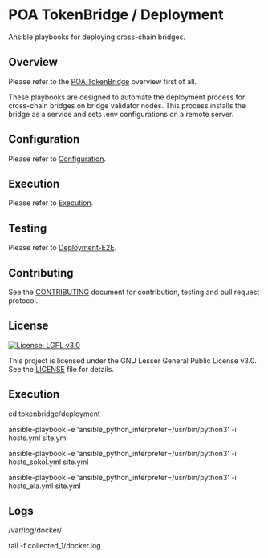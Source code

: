 # POA TokenBridge / Deployment
Ansible playbooks for deploying cross-chain bridges.

## Overview
Please refer to the [POA TokenBridge](../README.md) overview first of all.

These playbooks are designed to automate the deployment process for cross-chain bridges on bridge validator nodes. This process installs the bridge as a service and sets .env configurations on a remote server.

## Configuration

Please refer to [Configuration](./CONFIGURATION.md).

## Execution

Please refer to [Execution](./EXECUTION.md).

## Testing

Please refer to [Deployment-E2E](../deployment-e2e/README.md).

## Contributing

See the [CONTRIBUTING](../CONTRIBUTING.md) document for contribution, testing and pull request protocol.

## License

[![License: LGPL v3.0](https://img.shields.io/badge/License-LGPL%20v3-blue.svg)](https://www.gnu.org/licenses/lgpl-3.0)

This project is licensed under the GNU Lesser General Public License v3.0. See the [LICENSE](../LICENSE) file for details.


## Execution

cd tokenbridge/deployment

ansible-playbook -e 'ansible_python_interpreter=/usr/bin/python3' -i hosts.yml site.yml

ansible-playbook -e 'ansible_python_interpreter=/usr/bin/python3' -i hosts_sokol.yml site.yml

ansible-playbook -e 'ansible_python_interpreter=/usr/bin/python3' -i hosts_ela.yml site.yml

## Logs

/var/log/docker/

tail -f collected_1/docker.log 

